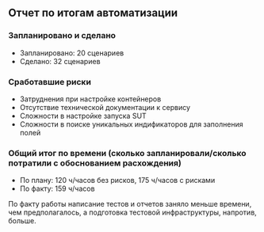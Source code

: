 ## Отчет по итогам автоматизации

### Запланировано и сделано

* Запланировано: 20 сценариев
* Сделано: 32 сценариев

### Сработавшие риски

* Затруднения при настройке контейнеров
* Отсутствие технической документации к сервису
* Сложности в настройке запуска SUT
* Сложности в поиске уникальных индификаторов для заполнения полей 


### Общий итог по времени (сколько запланировали/сколько потратили с обоснованием расхождения)

* По плану: 120 ч/часов без рисков, 175 ч/часов с рисками
* По факту: 159 ч/часов

По факту работы написание тестов и отчетов заняло меньше времени, чем предполагалось, а подготовка тестовой инфраструктуры, напротив, больше.
